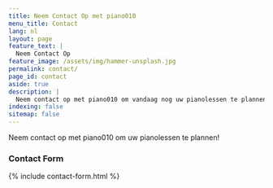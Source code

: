 ```yaml
---
title: Neem Contact Op met piano010
menu_title: Contact
lang: nl
layout: page
feature_text: |
  Neem Contact Op
feature_image: /assets/img/hammer-unsplash.jpg
permalink: contact/
page_id: contact
aside: true
description: |
  Neem contact op met piano010 om vandaag nog uw pianolessen te plannen! Vul ons contactformulier in voor vragen over lessen, beschikbaarheid en meer. We kijken ernaar uit u te helpen bij het leren van muziek!
indexing: false
sitemap: false
---
```


Neem contact op met piano010 om uw pianolessen te plannen! 

### Contact Form

{% include contact-form.html %}
